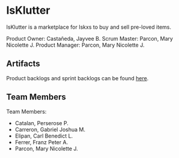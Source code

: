 # IsKlutter

IsKlutter is a marketplace for Iskxs to buy and sell pre-loved items.
 
Product Owner: Castañeda, Jayvee B.
Scrum Master: Parcon, Mary Nicolette J.
Product Manager: Parcon, Mary Nicolette J.

## Artifacts
Product backlogs and sprint backlogs can be found [here](https://drive.google.com/drive/folders/1cOrd-FIrpHX3CaLGn8bdGzlS2Q90SeH8?usp=drive_link).

## Team Members
Team Members:
* Catalan, Perserose P.
* Carreron, Gabriel Joshua M.
* Elipan, Carl Benedict L.
* Ferrer, Franz Peter A.
* Parcon, Mary Nicolette J.